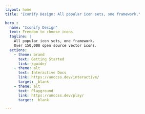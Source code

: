 ```yaml
---
layout: home
title: "Iconify Design: All popular icon sets, one framework."

hero_:
  name: "Iconify Design"
  text: Freedom to choose icons
  tagline: |
    All popular icon sets, one framework.
    Over 150,000 open source vector icons. 
  actions:
    - theme: brand
      text: Getting Started
      link: /guide/
    - theme: alt
      text: Interactive Docs
      link: https://unocss.dev/interactive/
      target: _blank
    - theme: alt
      text: Playground
      link: https://unocss.dev/play/
      target: _blank

---
```



